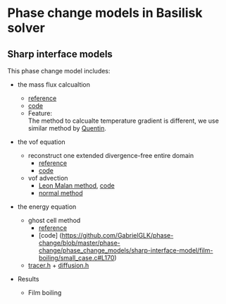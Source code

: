 # Phase change models in Basilisk solver #

## Sharp interface models
This phase change model includes:  
- the mass flux calcualtion  
    - [reference](https://github.com/GabrielGLK/thesis-cases/blob/master/reference-papers/phase-change/mass-transfer-model/sharp-interface-model/simpified-sharp-model/Sun%20%E7%AD%89%E3%80%82%20-%202012%20-%20Development%20of%20a%20vapor%E2%80%93liquid%20phase%20change%20model%20f.pdf)
    - [code](https://github.com/GabrielGLK/phase-change/blob/master/phase-change/phase_change_models/sharp-interface-model/film-boiling/phase_change_code/phase-change.h#L143)
    - Feature:  
The method to calcualte temperature gradient is different, we use similar method by [Quentin](http://basilisk.fr/sandbox/qmagdelaine/phase_change/elementary_body.h).

- the vof equation
    - reconstruct one extended divergence-free entire domain
        - [reference](https://github.com/GabrielGLK/thesis-cases/blob/master/reference-papers/phase-change/VOF/extended-VOF/Malan%20%E7%AD%89%E3%80%82%20-%202020%20-%20A%20geometric%20vof%20method%20for%20interface%20resolved%20phas.pdf)
        - [code](https://github.com/GabrielGLK/phase-change/blob/master/phase-change/phase_change_models/sharp-interface-model/film-boiling/small_case.c#L223)
    - vof advection
        - [Leon Malan method](https://github.com/GabrielGLK/thesis-cases/blob/master/reference-papers/phase-change/VOF/extended-VOF/Malan%20%E7%AD%89%E3%80%82%20-%202020%20-%20A%20geometric%20vof%20method%20for%20interface%20resolved%20phas.pdf), [code](https://github.com/GabrielGLK/phase-change/blob/master/phase-change/phase_change_models/sharp-interface-model/film-boiling/small_case.c#L146)
        - [normal method](https://github.com/GabrielGLK/phase-change/blob/master/phase-change/phase_change_models/sharp-interface-model/film-boiling/small_case.c#L153)

- the energy equation
    - ghost cell method
        - [reference](https://github.com/GabrielGLK/thesis-cases/blob/master/reference-papers/phase-change/mass-transfer-model/sharp-interface-model/Zhang%20%E5%92%8C%20Ni%20-%202018%20-%20Direct%20numerical%20simulations%20of%20incompressible%20mul.pdf)
        - [code]
        (https://github.com/GabrielGLK/phase-change/blob/master/phase-change/phase_change_models/sharp-interface-model/film-boiling/small_case.c#L170)
    - [tracer.h](http://basilisk.fr/src/tracer.h) + [diffusion.h](http://basilisk.fr/src/diffusion.h)

- Results
    - Film boiling
